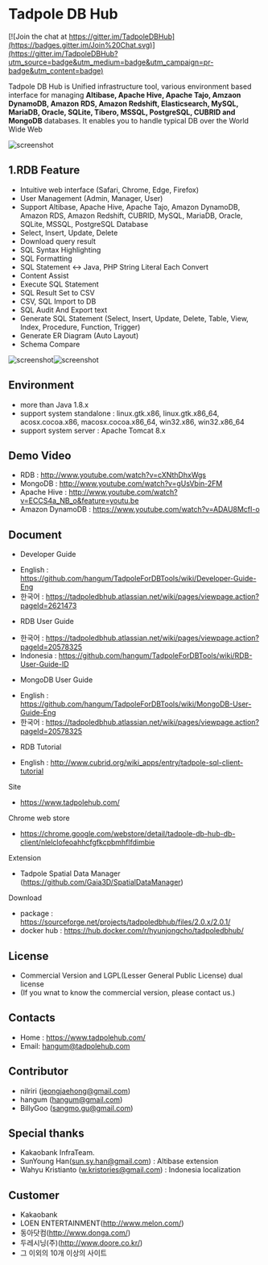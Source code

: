 Tadpole DB Hub
==
[![Join the chat at https://gitter.im/TadpoleDBHub](https://badges.gitter.im/Join%20Chat.svg)](https://gitter.im/TadpoleDBHub?utm_source=badge&utm_medium=badge&utm_campaign=pr-badge&utm_content=badge)

Tadpole DB Hub is Unified infrastructure tool, various environment based interface for managing <b>Altibase, Apache Hive, Apache Tajo, Amzaon DynamoDB, Amazon RDS, Amazon Redshift, Elasticsearch, MySQL, MariaDB, Oracle, SQLite, Tibero, MSSQL, PostgreSQL, CUBRID and MongoDB</b> databases.
It enables you to handle typical DB over the World Wide Web

![screenshot](https://tadpoledbhub.atlassian.net/wiki/download/thumbnails/570851331/%E3%85%81%E3%85%88%E3%84%B4.jpg?version=1&modificationDate=1550031415649&cacheVersion=1&api=v2&height=440&width=500)

1.RDB Feature
-
* Intuitive web interface (Safari, Chrome, Edge, Firefox)
* User Management (Admin, Manager, User)
* Support Altibase, Apache Hive, Apache Tajo, Amazon DynamoDB, Amazon RDS, Amazon Redshift, CUBRID, MySQL, MariaDB, Oracle, SQLite, MSSQL, PostgreSQL Database
* Select, Insert, Update, Delete
* Download query result
* SQL Syntax Highlighting
* SQL Formatting
* SQL Statement <-> Java, PHP String Literal Each Convert
* Content Assist
* Execute SQL Statement
* SQL Result Set to CSV
* CSV, SQL Import to DB
* SQL Audit And Export text
* Generate SQL Statement (Select, Insert, Update, Delete, Table, View, Index, Procedure, Function, Trigger)
* Generate ER Diagram (Auto Layout)
* Schema Compare

![screenshot](https://github.com/hangum/TadpoleForDBTools/blob/master/targetProject/images/RDB_Image.png)![screenshot](https://github.com/hangum/TadpoleForDBTools/blob/master/targetProject/images/RDB_ERD.png?height=308&width=400)

Environment
-
* more than Java 1.8.x
* support system standalone : linux.gtk.x86, linux.gtk.x86_64, acosx.cocoa.x86, macosx.cocoa.x86_64, win32.x86, win32.x86_64
* support system server : Apache Tomcat 8.x

Demo Video
-
* RDB : http://www.youtube.com/watch?v=cXNthDhxWgs
* MongoDB : http://www.youtube.com/watch?v=gUsVbin-2FM
* Apache Hive : http://www.youtube.com/watch?v=ECCS4a_NB_o&feature=youtu.be
* Amazon DynamoDB : https://www.youtube.com/watch?v=ADAU8McfI-o

Document
-
* Developer Guide
 - English : https://github.com/hangum/TadpoleForDBTools/wiki/Developer-Guide-Eng
 - 한국어  : https://tadpoledbhub.atlassian.net/wiki/pages/viewpage.action?pageId=2621473
* RDB User Guide
 - 한국어  : https://tadpoledbhub.atlassian.net/wiki/pages/viewpage.action?pageId=20578325
 - Indonesia : https://github.com/hangum/TadpoleForDBTools/wiki/RDB-User-Guide-ID
* MongoDB User Guide
 - English : https://github.com/hangum/TadpoleForDBTools/wiki/MongoDB-User-Guide-Eng
 - 한국어  : https://tadpoledbhub.atlassian.net/wiki/pages/viewpage.action?pageId=20578325
* RDB Tutorial
 - English : http://www.cubrid.org/wiki_apps/entry/tadpole-sql-client-tutorial

Site
* https://www.tadpolehub.com/

Chrome web store
* https://chrome.google.com/webstore/detail/tadpole-db-hub-db-client/nlelclofeoahhcfgfkcpbmhflfdimbie

Extension
* Tadpole Spatial Data Manager (https://github.com/Gaia3D/SpatialDataManager)

Download
* package : https://sourceforge.net/projects/tadpoledbhub/files/2.0.x/2.0.1/
* docker hub : https://hub.docker.com/r/hyunjongcho/tadpoledbhub/

License
-
* Commercial Version and LGPL(Lesser General Public License) dual license
* (If you wnat to know the commercial version, please contact us.)


Contacts
-
* Home : https://www.tadpolehub.com/
* Email: hangum@tadpolehub.com

Contributor
-
* nilriri 	(jeongjaehong@gmail.com)
* hangum 	(hangum@gmail.com)
* BillyGoo 	(sangmo.gu@gmail.com)

Special thanks
-
* Kakaobank InfraTeam.
* SunYoung Han(sun.sy.han@gmail.com) : Altibase extension
* Wahyu Kristianto (w.kristories@gmail.com) : Indonesia localization

Customer
- 
* Kakaobank
* LOEN ENTERTAINMENT(http://www.melon.com/)
* 동아닷컴(http://www.donga.com/)
* 두레시닝(주)(http://www.doore.co.kr/)
* 그 이외의 10개 이상의 사이트 
